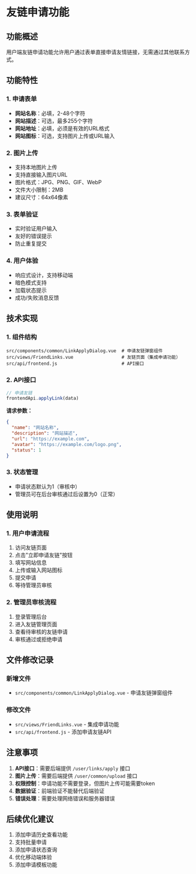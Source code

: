 # 友链申请功能

## 功能概述

用户端友链申请功能允许用户通过表单直接申请友情链接，无需通过其他联系方式。

## 功能特性

### 1. 申请表单
- **网站名称**：必填，2-48个字符
- **网站描述**：可选，最多255个字符
- **网站地址**：必填，必须是有效的URL格式
- **网站图标**：可选，支持图片上传或URL输入

### 2. 图片上传
- 支持本地图片上传
- 支持直接输入图片URL
- 图片格式：JPG、PNG、GIF、WebP
- 文件大小限制：2MB
- 建议尺寸：64x64像素

### 3. 表单验证
- 实时验证用户输入
- 友好的错误提示
- 防止重复提交

### 4. 用户体验
- 响应式设计，支持移动端
- 暗色模式支持
- 加载状态提示
- 成功/失败消息反馈

## 技术实现

### 1. 组件结构
```
src/components/common/LinkApplyDialog.vue  # 申请友链弹窗组件
src/views/FriendLinks.vue                  # 友链页面（集成申请功能）
src/api/frontend.js                        # API接口
```

### 2. API接口
```javascript
// 申请友链
frontendApi.applyLink(data)
```

**请求参数：**
```json
{
  "name": "网站名称",
  "description": "网站描述",
  "url": "https://example.com",
  "avatar": "https://example.com/logo.png",
  "status": 1
}
```

### 3. 状态管理
- 申请状态默认为1（审核中）
- 管理员可在后台审核通过后设置为0（正常）

## 使用说明

### 1. 用户申请流程
1. 访问友链页面
2. 点击"立即申请友链"按钮
3. 填写网站信息
4. 上传或输入网站图标
5. 提交申请
6. 等待管理员审核

### 2. 管理员审核流程
1. 登录管理后台
2. 进入友链管理页面
3. 查看待审核的友链申请
4. 审核通过或拒绝申请

## 文件修改记录

### 新增文件
- `src/components/common/LinkApplyDialog.vue` - 申请友链弹窗组件

### 修改文件
- `src/views/FriendLinks.vue` - 集成申请功能
- `src/api/frontend.js` - 添加申请友链API

## 注意事项

1. **API接口**：需要后端提供 `/user/links/apply` 接口
2. **图片上传**：需要后端提供 `/user/common/upload` 接口
3. **权限控制**：申请功能不需要登录，但图片上传可能需要token
4. **数据验证**：前端验证不能替代后端验证
5. **错误处理**：需要处理网络错误和服务器错误

## 后续优化建议

1. 添加申请历史查看功能
2. 支持批量申请
3. 添加申请状态查询
4. 优化移动端体验
5. 添加申请模板功能
